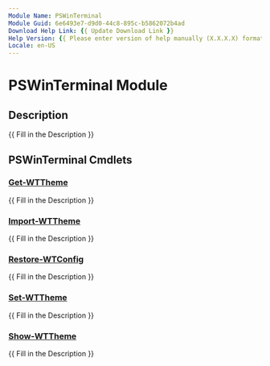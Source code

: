 ```yaml
---
Module Name: PSWinTerminal
Module Guid: 6e6493e7-d9d0-44c8-895c-b5862072b4ad
Download Help Link: {{ Update Download Link }}
Help Version: {{ Please enter version of help manually (X.X.X.X) format }}
Locale: en-US
---
```


# PSWinTerminal Module
## Description
{{ Fill in the Description }}

## PSWinTerminal Cmdlets
### [Get-WTTheme](Get-WTTheme.md)
{{ Fill in the Description }}

### [Import-WTTheme](Import-WTTheme.md)
{{ Fill in the Description }}

### [Restore-WTConfig](Restore-WTConfig.md)
{{ Fill in the Description }}

### [Set-WTTheme](Set-WTTheme.md)
{{ Fill in the Description }}

### [Show-WTTheme](Show-WTTheme.md)
{{ Fill in the Description }}

